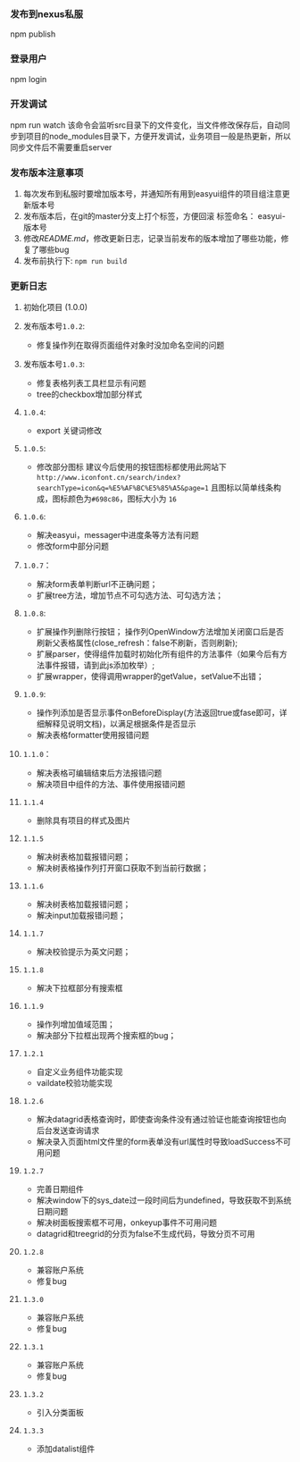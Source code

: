 ### 发布到nexus私服
npm publish

### 登录用户
npm login

### 开发调试
npm run watch 
该命令会监听src目录下的文件变化，当文件修改保存后，自动同步到项目的node_modules目录下，方便开发调试，业务项目一般是热更新，所以同步文件后不需要重启server

### 发布版本注意事项
1. 每次发布到私服时要增加版本号，并通知所有用到easyui组件的项目组注意更新版本号
2. 发布版本后，在git的master分支上打个标签，方便回滚 标签命名： easyui-版本号
3. 修改*README.md*，修改更新日志，记录当前发布的版本增加了哪些功能，修复了哪些bug
4. 发布前执行下: `npm run build`

### 更新日志
1. 初始化项目 (1.0.0)
2. 发布版本号`1.0.2`:
    - 修复操作列在取得页面组件对象时没加命名空间的问题
3. 发布版本号`1.0.3`:
    - 修复表格列表工具栏显示有问题
    - tree的checkbox增加部分样式
4. `1.0.4`:
    - export 关键词修改
5. `1.0.5`:
    - 修改部分图标
    建议今后使用的按钮图标都使用此网站下`http://www.iconfont.cn/search/index?searchType=icon&q=%E5%AF%BC%E5%85%A5&page=1` 且图标以简单线条构成，图标颜色为`#698c86`，图标大小为 `16`
6. `1.0.6`:
    - 解决easyui，messager中进度条等方法有问题
    - 修改form中部分问题
7. `1.0.7`：
    - 解决form表单判断url不正确问题；
    - 扩展tree方法，增加节点不可勾选方法、可勾选方法；
8. `1.0.8`:
    - 扩展操作列删除行按钮；
      操作列OpenWindow方法增加关闭窗口后是否刷新父表格属性(close_refresh：false不刷新，否则刷新);
    - 扩展parser，使得组件加载时初始化所有组件的方法事件（如果今后有方法事件报错，请到此js添加枚举）;
    - 扩展wrapper，使得调用wrapper的getValue，setValue不出错；
9. `1.0.9`:
    - 操作列添加是否显示事件onBeforeDisplay(方法返回true或fase即可，详细解释见说明文档)，以满足根据条件是否显示
    - 解决表格formatter使用报错问题
10. `1.1.0`：
    - 解决表格可编辑结束后方法报错问题
    - 解决项目中组件的方法、事件使用报错问题
11. `1.1.4`
    - 删除具有项目的样式及图片
12. `1.1.5`
    - 解决树表格加载报错问题；
    - 解决树表格操作列打开窗口获取不到当前行数据；
13. `1.1.6`
    - 解决树表格加载报错问题；
    - 解决input加载报错问题；
14. `1.1.7`
    - 解决校验提示为英文问题；
15. `1.1.8`
    - 解决下拉框部分有搜索框
16. `1.1.9`
    - 操作列增加值域范围；
    - 解决部分下拉框出现两个搜索框的bug；
17. `1.2.1`
    - 自定义业务组件功能实现
    - vaildate校验功能实现

18. `1.2.6`
    - 解决datagrid表格查询时，即使查询条件没有通过验证也能查询按钮也向后台发送查询请求   
    - 解决录入页面html文件里的form表单没有url属性时导致loadSuccess不可用问题
	
19. `1.2.7`
	- 完善日期组件
	- 解决window下的sys_date过一段时间后为undefined，导致获取不到系统日期问题
    - 解决树面板搜索框不可用，onkeyup事件不可用问题
	- datagrid和treegrid的分页为false不生成代码，导致分页不可用

20. `1.2.8`
	- 兼容账户系统
	- 修复bug

21. `1.3.0`
	- 兼容账户系统
	- 修复bug

22. `1.3.1`
	- 兼容账户系统
	- 修复bug    

23. `1.3.2`
    - 引入分类面板    
	
24. `1.3.3`
	- 添加datalist组件
	